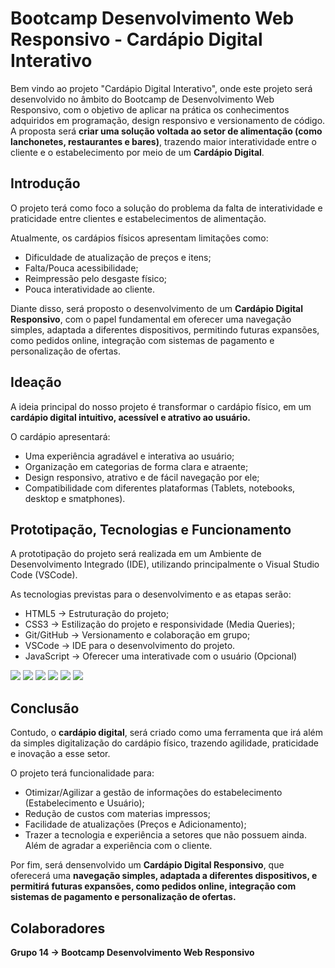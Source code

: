 # Bootcamp Desenvolvimento Web Responsivo - Cardápio Digital Interativo

Bem vindo ao projeto "Cardápio Digital Interativo", onde este projeto será desenvolvido no âmbito do Bootcamp de Desenvolvimento Web Responsivo, com o objetivo de aplicar na prática os conhecimentos adquiridos em programação, design responsivo e versionamento de código.
A proposta será **criar uma solução voltada ao setor de alimentação (como lanchonetes, restaurantes e bares)**, trazendo maior interatividade entre o cliente e o estabelecimento por meio de um **Cardápio Digital**.

## Introdução

O projeto terá como foco a solução do problema da falta de interatividade e praticidade entre clientes e estabelecimentos de alimentação.

Atualmente, os cardápios físicos apresentam limitações como:

- Dificuldade de atualização de preços e itens;
- Falta/Pouca acessibilidade;
- Reimpressão pelo desgaste físico;
- Pouca interatividade ao cliente.

Diante disso, será proposto o desenvolvimento de um **Cardápio Digital Responsivo**, com o papel fundamental em oferecer uma navegação simples, adaptada a diferentes dispositivos, permitindo futuras expansões, como pedidos online, integração com sistemas de pagamento e personalização de ofertas.

## Ideação

A ideia principal do nosso projeto é transformar o cardápio físico, em um **cardápio digital intuitivo, acessível e atrativo ao usuário.**

O cardápio apresentará:

- Uma experiência agradável e interativa ao usuário;
- Organização em categorias de forma clara e atraente;
- Design responsivo, atrativo e de fácil navegação por ele;
- Compatibilidade com diferentes plataformas (Tablets, notebooks, desktop e smatphones).

## Prototipação, Tecnologias e Funcionamento

A prototipação do projeto será realizada em um Ambiente de Desenvolvimento Integrado (IDE), utilizando principalmente o Visual Studio Code (VSCode).

As tecnologias previstas para o desenvolvimento e as etapas serão:

- HTML5 -> Estruturação do projeto;
- CSS3 -> Estilização do projeto e responsividade (Media Queries);
- Git/GitHub -> Versionamento e colaboração em grupo;
- VSCode -> IDE para o desenvolvimento do projeto.
- JavaScript -> Oferecer uma interativade com o usuário (Opcional)

 <img src="https://img.shields.io/badge/HTML5-E34F26?style=for-the-badge&logo=html5&logoColor=white" />
 <img src="https://img.shields.io/badge/CSS3-1572B6?style=for-the-badge&logo=css3&logoColor=white" />
 <img src="https://img.shields.io/badge/Git-F05032?style=for-the-badge&logo=git&logoColor=white" />
 <img src=https://img.shields.io/badge/GitHub-181717?style=for-the-badge&logo=github&logoColor=white />
 <img src="https://img.shields.io/badge/VSCode-0078d7?style=for-the-badge&logo=visual-studio-code&logoColor=white"/>
 <img src="https://img.shields.io/badge/JavaScript-F7DF1E?style=for-the-badge&logo=javascript&logoColor=black" />

## Conclusão

Contudo, o **cardápio digital**, será criado como uma ferramenta que irá além da simples digitalização do cardápio físico, trazendo agilidade, praticidade e inovação a esse setor.

O projeto terá funcionalidade para:

- Otimizar/Agilizar a gestão de informações do estabelecimento (Estabelecimento e Usuário);
- Redução de custos com materias impressos;
- Facilidade de atualizações (Preços e Adicionamento);
- Trazer a tecnologia e experiência a setores que não possuem ainda. Além de agradar a experiência com o cliente.

Por fim, será densenvolvido um **Cardápio Digital Responsivo**, que oferecerá uma **navegação simples, adaptada a diferentes dispositivos, e permitirá futuras expansões, como pedidos online, integração com sistemas de pagamento e personalização de ofertas.**

## Colaboradores

**Grupo 14 -> Bootcamp Desenvolvimento Web Responsivo**
